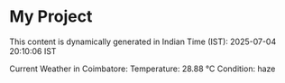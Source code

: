 # My Project

This content is dynamically generated in Indian Time (IST): 2025-07-04 20:10:06 IST


Current Weather in Coimbatore:
Temperature: 28.88 °C
Condition: haze

